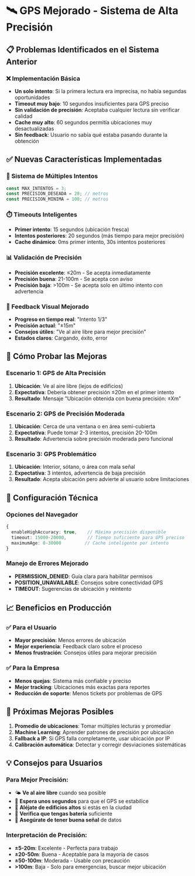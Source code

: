 # 🛰️ GPS Mejorado - Sistema de Alta Precisión

## 📋 Problemas Identificados en el Sistema Anterior

### ❌ Implementación Básica
- **Un solo intento**: Si la primera lectura era imprecisa, no había segundas oportunidades
- **Timeout muy bajo**: 10 segundos insuficientes para GPS preciso
- **Sin validación de precisión**: Aceptaba cualquier lectura sin verificar calidad
- **Cache muy alto**: 60 segundos permitía ubicaciones muy desactualizadas
- **Sin feedback**: Usuario no sabía qué estaba pasando durante la obtención

## ✅ Nuevas Características Implementadas

### 🎯 Sistema de Múltiples Intentos
```typescript
const MAX_INTENTOS = 3;
const PRECISION_DESEADA = 20; // metros
const PRECISION_MINIMA = 100; // metros
```

### ⏱️ Timeouts Inteligentes
- **Primer intento**: 15 segundos (ubicación fresca)
- **Intentos posteriores**: 20 segundos (más tiempo para mejor precisión)
- **Cache dinámico**: 0ms primer intento, 30s intentos posteriores

### 📊 Validación de Precisión
- **Precisión excelente**: ≤20m - Se acepta inmediatamente
- **Precisión buena**: 21-100m - Se acepta con aviso
- **Precisión baja**: >100m - Se acepta solo en último intento con advertencia

### 🎨 Feedback Visual Mejorado
- **Progreso en tiempo real**: "Intento 1/3"
- **Precisión actual**: "±15m"
- **Consejos útiles**: "Ve al aire libre para mejor precisión"
- **Estados claros**: Cargando, éxito, error

## 🧪 Cómo Probar las Mejoras

### Escenario 1: GPS de Alta Precisión
1. **Ubicación**: Ve al aire libre (lejos de edificios)
2. **Expectativa**: Debería obtener precisión ≤20m en el primer intento
3. **Resultado**: Mensaje "Ubicación obtenida con buena precisión: ±Xm"

### Escenario 2: GPS de Precisión Moderada
1. **Ubicación**: Cerca de una ventana o en área semi-cubierta
2. **Expectativa**: Puede tomar 2-3 intentos, precisión 20-100m
3. **Resultado**: Advertencia sobre precisión moderada pero funcional

### Escenario 3: GPS Problemático
1. **Ubicación**: Interior, sótano, o área con mala señal
2. **Expectativa**: 3 intentos, advertencia de baja precisión
3. **Resultado**: Acepta ubicación pero advierte al usuario sobre limitaciones

## 🔧 Configuración Técnica

### Opciones del Navegador
```typescript
{
  enableHighAccuracy: true,    // Máxima precisión disponible
  timeout: 15000-20000,        // Tiempo suficiente para GPS preciso
  maximumAge: 0-30000         // Cache inteligente por intento
}
```

### Manejo de Errores Mejorado
- **PERMISSION_DENIED**: Guía clara para habilitar permisos
- **POSITION_UNAVAILABLE**: Consejos sobre conectividad GPS
- **TIMEOUT**: Sugerencias de ubicación y reintento

## 📈 Beneficios en Producción

### ✅ Para el Usuario
- **Mayor precisión**: Menos errores de ubicación
- **Mejor experiencia**: Feedback claro sobre el proceso
- **Menos frustración**: Consejos útiles para mejorar precisión

### ✅ Para la Empresa
- **Menos quejas**: Sistema más confiable y preciso
- **Mejor tracking**: Ubicaciones más exactas para reportes
- **Reducción de soporte**: Menos tickets por problemas de GPS

## 🚀 Próximas Mejoras Posibles

1. **Promedio de ubicaciones**: Tomar múltiples lecturas y promediar
2. **Machine Learning**: Aprender patrones de precisión por ubicación
3. **Fallback a IP**: Si GPS falla completamente, usar ubicación por IP
4. **Calibración automática**: Detectar y corregir desviaciones sistemáticas

## 💡 Consejos para Usuarios

### Para Mejor Precisión:
- 🌤️ **Ve al aire libre** cuando sea posible
- 📱 **Espera unos segundos** para que el GPS se estabilice
- 🏢 **Aléjate de edificios altos** si estás en la ciudad
- 🔋 **Verifica que tengas batería** suficiente
- 📶 **Asegúrate de tener buena señal** de datos

### Interpretación de Precisión:
- **±5-20m**: Excelente - Perfecta para trabajo
- **±20-50m**: Buena - Aceptable para la mayoría de casos
- **±50-100m**: Moderada - Usable con precaución
- **>100m**: Baja - Solo para emergencias, buscar mejor ubicación